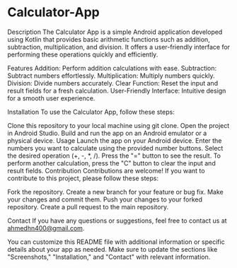 # Calculator-App
Description
The Calculator App is a simple Android application developed using Kotlin that provides basic arithmetic functions such as addition, subtraction, multiplication, and division. It offers a user-friendly interface for performing these operations quickly and efficiently.

Features
Addition: Perform addition calculations with ease.
Subtraction: Subtract numbers effortlessly.
Multiplication: Multiply numbers quickly.
Division: Divide numbers accurately.
Clear Function: Reset the input and result fields for a fresh calculation.
User-Friendly Interface: Intuitive design for a smooth user experience.

Installation
To use the Calculator App, follow these steps:

Clone this repository to your local machine using git clone.
Open the project in Android Studio.
Build and run the app on an Android emulator or a physical device.
Usage
Launch the app on your Android device.
Enter the numbers you want to calculate using the provided number buttons.
Select the desired operation (+, -, *, /).
Press the "=" button to see the result.
To perform another calculation, press the "C" button to clear the input and result fields.
Contribution
Contributions are welcome! If you want to contribute to this project, please follow these steps:

Fork the repository.
Create a new branch for your feature or bug fix.
Make your changes and commit them.
Push your changes to your forked repository.
Create a pull request to the main repository.

Contact
If you have any questions or suggestions, feel free to contact us at ahmedhn400@gmail.com.

You can customize this README file with additional information or specific details about your app as needed. Make sure to update the sections like "Screenshots," "Installation," and "Contact" with relevant information.
